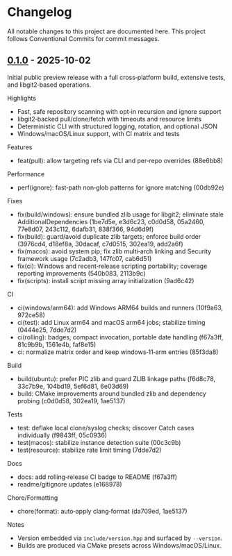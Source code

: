 # Changelog

All notable changes to this project are documented here. This project follows Conventional Commits for commit messages.

## [0.1.0] - 2025-10-02

Initial public preview release with a full cross‑platform build, extensive tests, and libgit2‑based operations.

Highlights
- Fast, safe repository scanning with opt‑in recursion and ignore support
- libgit2‑backed pull/clone/fetch with timeouts and resource limits
- Deterministic CLI with structured logging, rotation, and optional JSON
- Windows/macOS/Linux support, with CI matrix and tests

Features
- feat(pull): allow targeting refs via CLI and per‑repo overrides (88e6bb8)

Performance
- perf(ignore): fast‑path non‑glob patterns for ignore matching (00db92e)

Fixes
- fix(build/windows): ensure bundled zlib usage for libgit2; eliminate stale AdditionalDependencies (1be7d5e, e3d6c23, c0d0d58, 05a2460, 77e8d07, 243c112, 6dafb31, 838f366, 94d6d9f)
- fix(build): guard/avoid duplicate zlib targets; enforce build order (3976cd4, d18ef8a, 30dacaf, c7d0515, 302ea19, add2a6f)
- fix(macos): avoid system pip; fix zlib multi‑arch linking and Security framework usage (7c2adb3, 147fc07, cab6d51)
- fix(ci): Windows and recent‑release scripting portability; coverage reporting improvements (540b083, 2113b9c)
- fix(scripts): install script missing array initialization (9ad6c42)

CI
- ci(windows/arm64): add Windows ARM64 builds and runners (10f9a63, 972ce58)
- ci(test): add Linux arm64 and macOS arm64 jobs; stabilize timing (0444e25, 7dde7d2)
- ci(rolling): badges, compact invocation, portable date handling (f67a3ff, 81c9b9b, 1561e4b, faf8e15)
- ci: normalize matrix order and keep windows‑11‑arm entries (85f3da8)

Build
- build(ubuntu): prefer PIC zlib and guard ZLIB linkage paths (f6d8c78, 33c7b9e, 104bd19, 5ef6d81, 6e03d69)
- build: CMake improvements around bundled zlib and dependency probing (c0d0d58, 302ea19, 1ae5137)

Tests
- test: deflake local clone/syslog checks; discover Catch cases individually (f9843ff, 05c0936)
- test(macos): stabilize instance detection suite (00c3c9b)
- test(resource): stabilize rate limit timing (7dde7d2)

Docs
- docs: add rolling‑release CI badge to README (f67a3ff)
- readme/gitignore updates (e168978)

Chore/Formatting
- chore(format): auto‑apply clang‑format (da709ed, 1ae5137)

Notes
- Version embedded via `include/version.hpp` and surfaced by `--version`.
- Builds are produced via CMake presets across Windows/macOS/Linux.

[0.1.0]: https://example.com/autogitpull/releases/0.1.0

